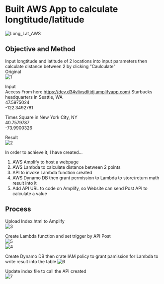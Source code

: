 # Built AWS App to calculate longtitude/latitude 
![Long_Lat_AWS](https://github.com/takakokz/endtoend_appaws/assets/13964231/3cead01c-d37b-46d9-9fcd-b9284a7302f7)

## Objective and Method
Input longtitude and latitude of 2 locations into input parameters then calculate distance between 2 by clicking "Caulculate"  
Original  
![1](https://github.com/takakokz/endtoend_appaws/assets/13964231/f7ace4d0-7058-4ec8-9eff-f50a55f7f535)  

Input  
Access From here https://dev.d34vlivsdltjdj.amplifyapp.com/
Starbucks headquarters in Seattle, WA  
47.5975024  
-122.3492781  

Times Square in New York City, NY  
40.7579787  
-73.9900326  

Result  
![2](https://github.com/takakokz/endtoend_appaws/assets/13964231/6040a3f7-dbd5-4c85-a264-d597b877de9d)  


In order to achieve it, I have created...
1. AWS Amplify to host a webpage  
2. AWS Lambda to calculate distance between 2 points
3. API to invoke Lambda function created  
4. AWS Dynamo DB then grant permission to Lambda to store/return math result into it   
5. Add API URL to code on Amplify, so Website can send Post API to calculate a value

## Process  

Upload Index.html to Amplify  
![3](https://github.com/takakokz/endtoend_appaws/assets/13964231/5cd0dc05-aefa-4a2a-93a2-f446d9fe08b3)  

Create Lambda function and set trigger by API Post   
![5](https://github.com/takakokz/endtoend_appaws/assets/13964231/9eda8052-857d-4896-a8e1-b02814d4ad6d)  
![4](https://github.com/takakokz/endtoend_appaws/assets/13964231/4972a1c2-495b-4e32-9fc1-eeae2636543a)  

Create Dynamo DB then crate IAM policy to grant pamission for Lambda to write result into the table
![6](https://github.com/takakokz/endtoend_appaws/assets/13964231/548cbc2c-6faf-4cc9-8e6e-357d00107945)

Update index file to call the API created  
![7](https://github.com/takakokz/endtoend_appaws/assets/13964231/47968de5-03bb-4dbd-9733-766370ba2450)  


